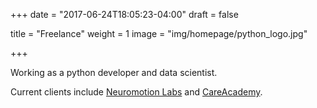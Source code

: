 +++
date = "2017-06-24T18:05:23-04:00"
draft = false

title = "Freelance"
weight = 1
image = "img/homepage/python_logo.jpg"

+++

Working as a python developer and data scientist.

Current clients include [Neuromotion Labs](https://neuromotionlabs.com/) and [CareAcademy](http://careacademy.com/).
